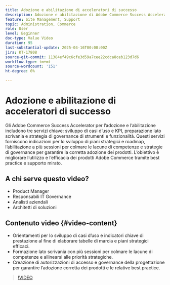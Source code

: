 ```yaml
---
title: Adozione e abilitazione di acceleratori di successo
description: Adozione e abilitazione di Adobe Commerce Success Accelerator per lo sviluppo strategico, il miglioramento delle competenze e la governance
feature: Site Management, Support
topic: Administration, Commerce
role: User
level: Beginner
doc-type: Value Video
duration: 95
last-substantial-update: 2025-04-16T00:00:00Z
jira: KT-17808
source-git-commit: 11384ef49c6cfe3d59a7cee22cdca8ceb123d7d6
workflow-type: tm+mt
source-wordcount: '151'
ht-degree: 0%

---
```



# Adozione e abilitazione di acceleratori di successo

Gli Adobe Commerce Success Accelerator per l’adozione e l’abilitazione includono tre servizi chiave: sviluppo di casi d’uso e KPI, preparazione lato scrivania e strategia di governance di strumenti e funzionalità. Questi servizi forniscono indicazioni per lo sviluppo di piani strategici e roadmap, l’abilitazione a più sessioni per colmare le lacune di competenze e strategie di governance per garantire la corretta adozione dei prodotti. L’obiettivo è migliorare l’utilizzo e l’efficacia dei prodotti Adobe Commerce tramite best practice e supporto mirato.

## A chi serve questo video?

* Product Manager
* Responsabili IT Governance
* Analisti aziendali
* Architetti di soluzioni

## Contenuto video {#video-content}

* Orientamenti per lo sviluppo di casi d’uso e indicatori chiave di prestazione al fine di elaborare tabelle di marcia e piani strategici efficaci.
* Formazione lato scrivania con più sessioni per colmare le lacune di competenze e allinearsi alle priorità strategiche.
* Creazione di autorizzazioni di accesso e governance della progettazione per garantire l’adozione corretta dei prodotti e le relative best practice.

>[!VIDEO](https://video.tv.adobe.com/v/3457657/?learn=on&enablevpops)
